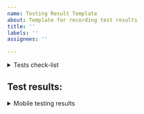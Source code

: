 ```yaml
---
name: Testing Result Template
about: Template for recording test results
title: ''
labels: ''
assignees: ''

---
```


<details>
<summary>
Tests check-list
</summary>

Version
---

0.5.1-beta3

Domain
---
- [ ] test.lotos.social
- [ ] test.htlc.lotos.social

Actions
===

- [ ] 1. Open https://lotos.social / https://test.lotos.social (depends of required testing environment)
- [ ] 2. Push at commentary text field/grades that must open registration windows.
- [ ] 3. Finish registration procedure, choose some tags, save account key
- [ ] 4. Walk through overall interface
- [ ] 5. Choose one of a post, write commentary under it
- [ ] 6. Choose a different post, give it maximum grade
- [ ] 7. Choose a third post, give it minimum grade
- [ ] 8. Subscribe to any user
- [ ] 9. With search function search for post
- [ ] 10. With search function search for users
- [ ] 11. Choose tag category, compare chosen tag with displayed under posts
- [ ] 12. Create your own category with your own name and tags
- [ ] 13. Create a test post with picture
- [ ] 14. Do repost
- [ ] 15. Notifications. New post
- [ ] 16. Notifications. New commentary
- [ ] 16. Notifications. Answer for commentary
- [ ] 17. Play some video (from Lotos servers)
- [ ] 18. Play some video (built-in player for Youtube-ish)
- [ ] 19. Donate with commentary under post.
- [ ] 20. Open chat. Start conversation with a user
- [ ] 21. Chat. Create public and private groups
- [ ] 22. Go to profile. View user's subscriptions
- [ ] 23. n the profile, the "share" button. Create profile link
- [ ] 24. Unfollow user
- [ ] 25. Donate to user
- [ ] 26. Log-out
</details>

Test results:
---------
<details>
<summary>
Mobile testing results
</summary>



</details>
